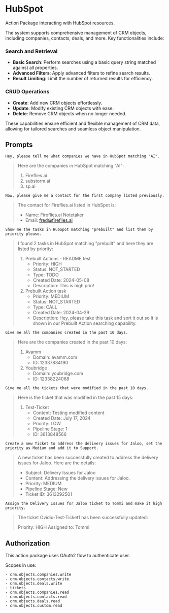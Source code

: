 # HubSpot

Action Package interacting with HubSpot resources.

The system supports comprehensive management of CRM objects, including companies, contacts, deals, and more. Key functionalities include:

### Search and Retrieval

- **Basic Search**: Perform searches using a basic query string matched against all properties.
- **Advanced Filters**: Apply advanced filters to refine search results.
- **Result Limiting**: Limit the number of returned results for efficiency.

### CRUD Operations

- **Create**: Add new CRM objects effortlessly.
- **Update**: Modify existing CRM objects with ease.
- **Delete**: Remove CRM objects when no longer needed.

These capabilities ensure efficient and flexible management of CRM data, allowing for tailored searches and seamless object manipulation.

## Prompts

```
Hey, please tell me what companies we have in HubSpot matching "AI".
```

> Here are the companies in HubSpot matching "AI":
> 1. Fireflies.ai
> 2. substorm.ai
> 3. sp.ai

```
Now, please give me a contact for the first company listed previously.
```

> The contact for Fireflies.ai listed in HubSpot is:
>
> * Name: Fireflies.ai Notetaker
> * Email: fred@fireflies.ai

```
Show me the tasks in HubSpot matching "prebuilt" and list them by priority please.
```

> I found 2 tasks in HubSpot matching "prebuilt" and here they are listed by priority:
>
> 1. Prebuilt Actions - README test
>    * Priority: HIGH
>    * Status: NOT_STARTED
>    * Type: TODO
>    * Created Date: 2024-05-08
>    * Description: This is high prio!
> 2. Prebuilt Action task
>    * Priority: MEDIUM
>    * Status: NOT_STARTED
>    * Type: CALL
>    * Created Date: 2024-04-29
>    * Description: Hey, please take this task and sort it out so it is shown in our Prebuilt Action searching capability.


```
Give me all the companies created in the past 10 days.
```

> Here are the companies created in the past 10 days:
>
> 1. Avamm
>    * Domain: avamm.com
>    * ID: 12337834190
> 2. Youbridge
>    * Domain: youbridge.com
>    * ID: 12338224068


```
Give me all the tickets that were modified in the past 10 days.
```

> Here is the ticket that was modified in the past 15 days:
>
> 1. Test-Ticket
>    * Content: Testing modified content
>    * Created Date: July 17, 2024
>    * Priority: LOW
>    * Pipeline Stage: 1
>    * ID: 3613848566

```
Create a new Ticket to address the delivery issues for Jaloo, set the priority as Medium and add it to Support.
```

> A new ticket has been successfully created to address the delivery issues for Jaloo. Here are the details:
>
> * Subject: Delivery Issues for Jaloo
> * Content: Addressing the delivery issues for Jaloo.
> * Priority: MEDIUM
> * Pipeline Stage: New
> * Ticket ID: 3613292501

```
Assign the Delivery Issues for Jaloo ticket to Tommi and make it high priority.
```

> The ticket Ovidiu-Test-Ticket1 has been successfully updated:
>
> Priority: HIGH
> Assigned to: Tommi

## Authorization

This action package uses OAuth2 flow to authenticate user.

Scopes in use:

    - crm.objects.companies.write
    - crm.objects.contacts.write
    - crm.objects.deals.write
    - tickets
    - crm.objects.companies.read
    - crm.objects.contacts.read
    - crm.objects.deals.read
    - crm.objects.custom.read
